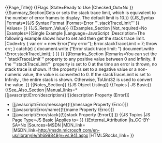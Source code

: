 {{Page_Title}}
{{Flags
|State=Ready to Use
|Checked_Out=No
}}
{{Summary_Section|Gets or sets the stack trace limit, which is equivalent to the number of error frames to display. The default limit is 10.}}
{{JS_Syntax
|Formats={{JS Syntax Format
|Format=Error '''.stackTraceLimit'''
}}
|Values=
}}
{{JS_Return_Value}}
{{Examples_Section
|Not_required=No
|Examples={{Single Example
|Language=JavaScript
|Description=The following example shows how to set and then get the stack trace limit.
|Code=try
     {
     var err = new Error("my error");
     Error.stackTraceLimit = 7;
     throw err;
     }
 catch(e)
     {
     document.write ("Error stack trace limit: ")
     document.write (Error.stackTraceLimit);
     }
}}
}}
{{Remarks_Section
|Remarks=You can set the '''stackTraceLimit''' property to any positive value between 0 and Infinity. If the '''stackTraceLimit''' property is set to 0 at the time an error is thrown, no stack trace is shown. If the property is set to a negative value or a non-numeric value, the value is converted to 0. If the stackTraceLimit is set to Infinity , the entire stack is shown. Otherwise, ToUint32 is used to convert the value.
}}
{{Notes_Section}}
{{JS Object Listing}}
{{Topics | JS Basic}}
{{See_Also_Section
|Manual_links=* [[javascript/Error/description{{!}}description Property (Error)]]
* [[javascript/Error/message{{!}}message Property (Error)]]
* [[javascript/Error/name{{!}}name Property (Error)]]
* [[javascript/Error/stack{{!}}stack Property (Error)]]
}}
{{JS Topics
|JS Page Type=JS Basic
|Applies to=
}}
{{External_Attribution
|Is_CC-BY-SA=No
|Sources=MSDN
|MDN_link=
|MSDN_link=http://msdn.microsoft.com/en-us/library/ie/hh699849(v=vs.94).aspx
|HTML5Rocks_link=
}}